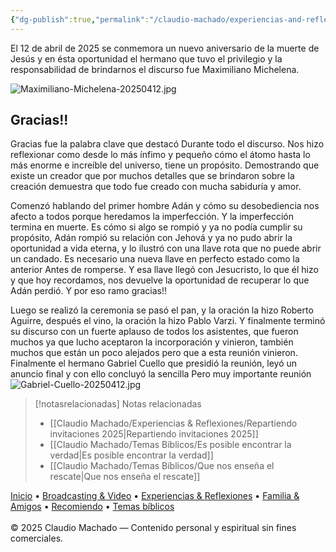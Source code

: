 ```yaml
---
{"dg-publish":true,"permalink":"/claudio-machado/experiencias-and-reflexiones/congregacion-solymar-memorial-2025/","title":"Memorial 2025 - Gracias"}
---
```


El 12 de abril de 2025 se conmemora un nuevo aniversario de la muerte de Jesús y en ésta oportunidad el hermano que tuvo el privilegio y la responsabilidad de brindarnos el discurso fue Maximiliano Michelena.

![Maximiliano-Michelena-20250412.jpg](/img/user/07%20-%20Personal/Im%C3%A1genes/Maximiliano-Michelena-20250412.jpg)

## Gracias!!

Gracias fue la palabra clave que destacó Durante todo el discurso. Nos hizo reflexionar como desde lo más ínfimo y pequeño cómo el átomo hasta lo más enorme e increíble del universo, tiene un propósito. Demostrando que existe un creador que por muchos detalles que se brindaron sobre la creación demuestra que todo fue creado con mucha sabiduría y amor.

Comenzó hablando del primer hombre Adán y cómo su desobediencia nos afecto a todos porque heredamos la imperfección. Y la imperfección termina en muerte. Es cómo si algo se rompió y ya no podía cumplir su propósito, Adán rompió su relación con Jehová y ya no pudo abrir la oportunidad a vida eterna, y lo ilustró con una llave rota que no puede abrir un candado.
Es necesario una nueva llave en perfecto estado como la anterior Antes de romperse. Y esa llave llegó con Jesucristo, lo que él hizo y que hoy recordamos, nos devuelve la oportunidad de recuperar lo que Adán perdió.
Y por eso ramo gracias!!

Luego se realizó la ceremonia se pasó el pan, y la oración la hizo Roberto Aguirre, después el vino, la oración la hizo Pablo Varzi. Y finalmente terminó su discurso con un fuerte aplauso de todos los asistentes, que fueron muchos ya que lucho aceptaron la incorporación y vinieron, también muchos que están un poco alejados pero que a esta reunión vinieron.
Finalmente el hermano Gabriel Cuello que presidió la reunión, leyó un anuncio final y con ello concluyó la sencilla Pero muy importante reunión 
![Gabriel-Cuello-20250412.jpg](/img/user/07%20-%20Personal/Im%C3%A1genes/Gabriel-Cuello-20250412.jpg)






> [!notasrelacionadas] Notas relacionadas
> - [[Claudio Machado/Experiencias & Reflexiones/Repartiendo invitaciones 2025\|Repartiendo invitaciones 2025]]
> - [[Claudio Machado/Temas Bíblicos/Es posible encontrar la verdad\|Es posible encontrar la verdad]]
> - [[Claudio Machado/Temas Bíblicos/Que nos enseña el rescate\|Que nos enseña el rescate]]

<div class="pie-simple">
  <a href="https://mis-apuntes-psi.vercel.app/">Inicio</a> •
  <a href="https://mis-apuntes-psi.vercel.app/claudio-machado/brodcasting-and-videos/principial-brodcasting-and-video/">Broadcasting & Video</a> •
  <a href="https://mis-apuntes-psi.vercel.app/claudio-machado/experiencias-and-reflexiones/experiencias-and-reflexiones/">Experiencias & Reflexiones</a> •
  <a href="https://mis-apuntes-psi.vercel.app/claudio-machado/familia-and-amigos/familia-and-amigos/">Familia & Amigos</a> •
  <a href="https://mis-apuntes-psi.vercel.app/claudio-machado/recomendaciones/recomiendo/">Recomiendo</a> •
  <a href="https://mis-apuntes-psi.vercel.app/claudio-machado/temas-biblicos/temas-biblicos/">Temas bíblicos</a>
  <br><br>
  <span class="legal">© 2025 Claudio Machado — Contenido personal y espiritual sin fines comerciales.</span>
</div>